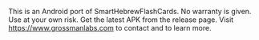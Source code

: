 This is an Android port of SmartHebrewFlashCards.
No warranty is given.
Use at your own risk.
Get the latest APK from the release page.
Visit https://www.grossmanlabs.com to contact and to learn more.

